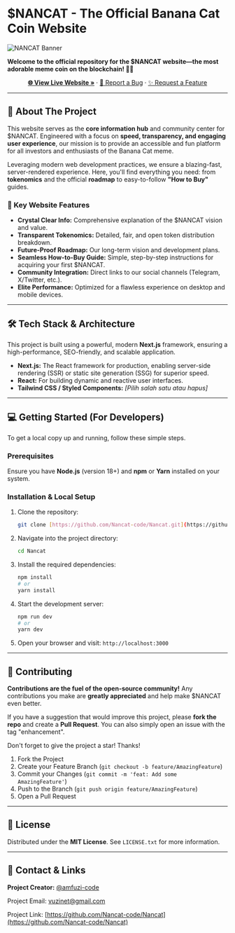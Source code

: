# $NANCAT - The Official Banana Cat Coin Website

![NANCAT Banner](https://via.placeholder.com/1200x600.png?text=Welcome+to+%24NANCAT)

**Welcome to the official repository for the $NANCAT website—the most adorable meme coin on the blockchain! 🍌😺**

<p align="center">
  <a href="https://web-nancat.netlify.app" target="_blank"><strong>🌐 View Live Website »</strong></a>
  &middot;
  <a href="#">🐞 Report a Bug</a>
  &middot;
  <a href="#">✨ Request a Feature</a>
</p>

---

## 🚀 About The Project

This website serves as the **core information hub** and community center for $NANCAT. Engineered with a focus on **speed, transparency, and engaging user experience**, our mission is to provide an accessible and fun platform for all investors and enthusiasts of the Banana Cat meme.

Leveraging modern web development practices, we ensure a blazing-fast, server-rendered experience. Here, you'll find everything you need: from **tokenomics** and the official **roadmap** to easy-to-follow **"How to Buy"** guides.

### 🌟 Key Website Features

* **Crystal Clear Info:** Comprehensive explanation of the $NANCAT vision and value.
* **Transparent Tokenomics:** Detailed, fair, and open token distribution breakdown.
* **Future-Proof Roadmap:** Our long-term vision and development plans.
* **Seamless How-to-Buy Guide:** Simple, step-by-step instructions for acquiring your first $NANCAT.
* **Community Integration:** Direct links to our social channels (Telegram, X/Twitter, etc.).
* **Elite Performance:** Optimized for a flawless experience on desktop and mobile devices.

---

## 🛠️ Tech Stack & Architecture

This project is built using a powerful, modern **Next.js** framework, ensuring a high-performance, SEO-friendly, and scalable application.

* **Next.js:** The React framework for production, enabling server-side rendering (SSR) or static site generation (SSG) for superior speed.
* **React:** For building dynamic and reactive user interfaces.
* **Tailwind CSS / Styled Components:** *\[Pilih salah satu atau hapus]*

---

## 💻 Getting Started (For Developers)

To get a local copy up and running, follow these simple steps.

### Prerequisites

Ensure you have **Node.js** (version 18+) and **npm** or **Yarn** installed on your system.

### Installation & Local Setup

1.  Clone the repository:
    ```sh
    git clone [https://github.com/Nancat-code/Nancat.git](https://github.com/Nancat-code/Nancat.git)
    ```
2.  Navigate into the project directory:
    ```sh
    cd Nancat
    ```
3.  Install the required dependencies:
    ```sh
    npm install
    # or
    yarn install
    ```
4.  Start the development server:
    ```sh
    npm run dev
    # or
    yarn dev
    ```
5.  Open your browser and visit: `http://localhost:3000`

---

## 🤝 Contributing

**Contributions are the fuel of the open-source community!** Any contributions you make are **greatly appreciated** and help make $NANCAT even better.

If you have a suggestion that would improve this project, please **fork the repo** and create a **Pull Request**. You can also simply open an issue with the tag "enhancement".

Don't forget to give the project a star! Thanks!

1.  Fork the Project
2.  Create your Feature Branch (`git checkout -b feature/AmazingFeature`)
3.  Commit your Changes (`git commit -m 'feat: Add some AmazingFeature'`)
4.  Push to the Branch (`git push origin feature/AmazingFeature`)
5.  Open a Pull Request

---

## 📄 License

Distributed under the **MIT License**. See `LICENSE.txt` for more information.

---

## 📧 Contact & Links

**Project Creator:** [@amfuzi-code](https://github.com/amfuzi-code)

Project Email: vuzinet@gmail.com

Project Link: [https://github.com/Nancat-code/Nancat](https://github.com/Nancat-code/Nancat)
